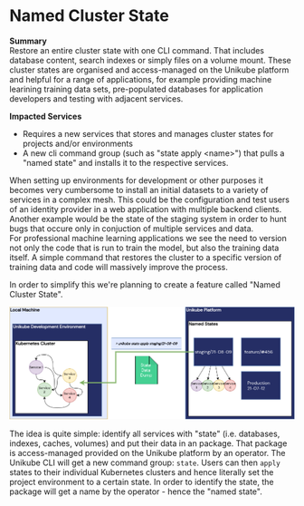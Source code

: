 # Named Cluster State

**Summary**  
Restore an entire cluster state with one CLI command. That includes database content, search indexes or simply files on a volume mount. These cluster states are organised and access-managed on the Unikube platform and helpful for a range of applications, for example providing machine learining training data sets, pre-populated databases for application developers and testing with adjacent services.

**Impacted Services**  
- Requires a new services that stores and manages cluster states for projects and/or environments  
- A new cli command group (such as "state apply <name\>") that pulls a "named state" and installs it to the respective services.

When setting up environments for development or other purposes it becomes very cumbersome to install an initial datasets to a variety of services in a complex mesh. This could be the configuration and test users of an identity provider in a web application with multiple backend clients. Another example would be the state of the staging system in order to hunt bugs that occure only in conjuction of multiple services and data.  
For professional machine learning applications we see the need to version not only the code that is run to train the model, but also the training data itself. A simple command that restores the cluster to a specific version of training data and code will massively improve the process.

In order to simplify this we're planning to create a feature called "Named Cluster State".

![Named Cluster States](./assets/named_state.png)

The idea is quite simple: identify all services with "state" (i.e. databases, indexes, caches, volumes) and put their data in an package. That package is access-managed provided on the Unikube platform by an operator. 
The Unikube CLI will get a new command group: `state`. Users can then `apply` states to their individual Kubernetes clusters and hence literally set the project environment to a certain state. In order to identify the state, the package will get a name by the operator - hence the "named state".


